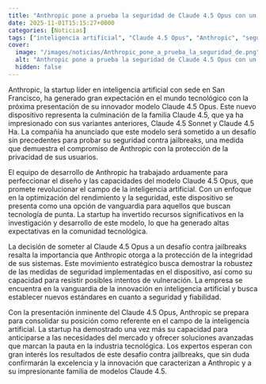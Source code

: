 ```yaml
---
title: "Anthropic pone a prueba la seguridad de Claude 4.5 Opus con un desafío inédito contra jailbreaks"
date: 2025-11-01T15:15:27+0000
categories: [Noticias]
tags: ["inteligencia artificial", "Claude 4.5 Opus", "Anthropic", "seguridad", "jailbreaks", "tecnología", "innovación."]
cover:
  image: "/images/noticias/Anthropic_pone_a_prueba_la_seguridad_de.png"
  alt: "Anthropic pone a prueba la seguridad de Claude 4.5 Opus con un desafío inédito contra jailbreaks"
  hidden: false
---
```


Anthropic, la startup líder en inteligencia artificial con sede en San Francisco, ha generado gran expectación en el mundo tecnológico con la próxima presentación de su innovador modelo Claude 4.5 Opus. Este nuevo dispositivo representa la culminación de la familia Claude 4.5, que ya ha impresionado con sus variantes anteriores, Claude 4.5 Sonnet y Claude 4.5 Ha. La compañía ha anunciado que este modelo será sometido a un desafío sin precedentes para probar su seguridad contra jailbreaks, una medida que demuestra el compromiso de Anthropic con la protección de la privacidad de sus usuarios.

El equipo de desarrollo de Anthropic ha trabajado arduamente para perfeccionar el diseño y las capacidades del modelo Claude 4.5 Opus, que promete revolucionar el campo de la inteligencia artificial. Con un enfoque en la optimización del rendimiento y la seguridad, este dispositivo se presenta como una opción de vanguardia para aquellos que buscan tecnología de punta. La startup ha invertido recursos significativos en la investigación y desarrollo de este modelo, lo que ha generado altas expectativas en la comunidad tecnológica.

La decisión de someter al Claude 4.5 Opus a un desafío contra jailbreaks resalta la importancia que Anthropic otorga a la protección de la integridad de sus sistemas. Este movimiento estratégico busca demostrar la robustez de las medidas de seguridad implementadas en el dispositivo, así como su capacidad para resistir posibles intentos de vulneración. La empresa se encuentra en la vanguardia de la innovación en inteligencia artificial y busca establecer nuevos estándares en cuanto a seguridad y fiabilidad.

Con la presentación inminente del Claude 4.5 Opus, Anthropic se prepara para consolidar su posición como referente en el campo de la inteligencia artificial. La startup ha demostrado una vez más su capacidad para anticiparse a las necesidades del mercado y ofrecer soluciones avanzadas que marcan la pauta en la industria tecnológica. Los expertos esperan con gran interés los resultados de este desafío contra jailbreaks, que sin duda confirmarán la excelencia y la innovación que caracterizan a Anthropic y a su impresionante familia de modelos Claude 4.5.
